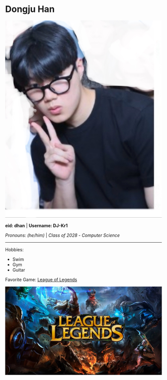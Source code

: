 # Dongju Han

![Picture of Myself](IMG_0023.jpg)

**eid: dhan** |
**Username: DJ-Kr1**

*Pronouns: (he/him)* |
*Class of 2028* -
*Computer Science*

---

Hobbies:
- Swim
- Gym
- Guitar
  
Favorite Game: [League of Legends](https://www.leagueoflegends.com)

![Picture of Favorite Game](league-of-legends-pc-game-cover.jpg)
